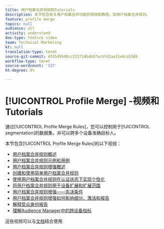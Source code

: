 ```yaml
---
title: 用户档案合并视频和Tutorials
description: 本节包含有关用户档案合并功能的视频和教程，如用户档案合并规则。
feature: profile merge
topics: null
audience: all
activity: understand
doc-type: feature video
team: Technical Marketing
kt: null
translation-type: tm+mt
source-git-commit: dfd549508cc223714bdb07ac6fd2aa31e6ca5586
workflow-type: tm+mt
source-wordcount: '137'
ht-degree: 0%

---
```



# [!UICONTROL Profile Merge] -视频和Tutorials

通过[!UICONTROL Profile Merge Rules]，您可以控制用于[!UICONTROL segmentation]的数据集，并可以跨多个设备准确目标人。

本节包含[!UICONTROL Profile Merge Rules]的以下视频：

* [用户档案合并规则概述](overview-of-profile-merge-rules.md)
* [用户档案合并规则示例和用例](profile-merge-rule-examples-and-use-cases.md)
* [用户档案合并规则增强概述](overview-of-profile-merge-rule-enhancements.md)
* [创建和使用简单用户档案合并规则](creating-and-using-simple-profile-merge-rules.md)
* [使用用户档案合并规则在认证状态下实现个性化](using-profile-merge-rules-to-personalize-in-an-authenticated-state.md)
* [将用户档案合并规则用于设备扩展和扩展范围](using-profile-merge-rules-for-device-extension-and-increased-reach.md)
* [用户档案合并规则增强——先决条件](profile-merge-rule-enhancements-pre-requisites.md)
* [用户档案合并规则增强如何影响细分、激活和报告](how-profile-merge-rule-enhancements-impact-segmentation-activation-and-reporting.md)
* [解释受众身份报告](interpret-audience-identity-reporting.md)
* [理解Audience Manager中的跨设备指标](understanding-cross-device-metrics-in-audience-manager.md)

这些视频可以与[文档](https://docs.adobe.com/help/en/audience-manager/user-guide/features/profile-merge-rules/merge-rules-overview.html)结合使用
